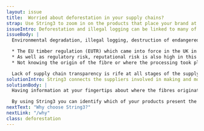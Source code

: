 ```yaml
---
layout: issue
title:  Worried about deforestation in your supply chains?
strap: Use String3 to zoom in on the products that place your brand at the most risk. It's free.
issueIntro: Deforestation and illegal logging can be linked to many of the products brands and retailers sell. Paper, furniture, latex, cellophane and clothing are all products that might contain tree fibres. Agricultural industries who clear forests for the production of soy, palm oil and other commodities we consume are also putting forests under strain.
issueBody: |
  Environmental degradation, illegal logging, destruction of endangered forests and deforestation are all on the rise.

  * The EU timber regulation (EUTR) which came into force in the UK in 2013 means it is against the law to put illegally harvested or illegal timber products on the market.
  * As well as regulatory risk, reputational risk is also high in this area. Many fashion brands face pressure to ensure tree fibres for viscose production are not sourced from endangered forests or are the result of illegal harvesting.
  * Not knowing the origin of the fibre or where the processing took place to transform fibre into finished product means companies don’t know what risks they are exposed to.

  Lack of supply chain transparency is rife at all stages of the supply chain with each tier only knowing who they themselves source from. As a result, brands are often left in the dark about the origin of the tree fibres or where processing activities took place.
solutionIntro: String3 connects the suppliers involved in making and moving your product without requiring anyone to disclose who they are. Questions can then be passed along the supply chain to get you the answers you need.
solutionBody: |
  Having information at your fingertips about where the fibres originated, or where the processing stages took place puts you in control.

  By using String3 you can identify which of your products present the most risk to your brand and monitor those risks over time. String3 also gives you the opportunity to communicate confidently about products you can demonstrate have been responsibly sourced.
nextText: "Why choose String3?"
nextLink: "/why"
class: deforestation
---
```

